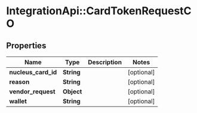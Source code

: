 # IntegrationApi::CardTokenRequestCO

## Properties
Name | Type | Description | Notes
------------ | ------------- | ------------- | -------------
**nucleus_card_id** | **String** |  | [optional] 
**reason** | **String** |  | [optional] 
**vendor_request** | **Object** |  | [optional] 
**wallet** | **String** |  | [optional] 


